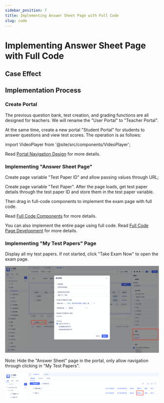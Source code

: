 ```yaml
---
sidebar_position: 7
title: Implementing Answer Sheet Page with Full Code
slug: code
---
```

# Implementing Answer Sheet Page with Full Code

## Case Effect

<VideoPlayer relatePath="/docs/tutorial/code_effect.mp4" />

## Implementation Process

### Create Portal

The previous question bank, test creation, and grading functions are all designed for teachers. We will rename the "User Portal" to "Teacher Portal".

At the same time, create a new portal "Student Portal" for students to answer questions and view test scores. The operation is as follows:

import VideoPlayer from '@site/src/components/VideoPlayer';

<VideoPlayer relatePath="/docs/tutorial/code_create_shell.mp4" />

Read [Portal Navigation Design](../../devguide/shell-and-page/portal-navigation-design) for more details.

### Implementing "Answer Sheet Page"

Create page variable "Test Paper ID" and allow passing values through URL;

Create page variable "Test Paper". After the page loads, get test paper details through the test paper ID and store them in the test paper variable.

<VideoPlayer relatePath="/docs/tutorial/code_page_var.mp4" />

Then drag in full-code components to implement the exam page with full code.

<VideoPlayer relatePath="/docs/tutorial/code_component.mp4" />

Read [Full Code Components](../../devguide/fullcode-ui-components-in-pages/ui-component-interface-specifications) for more details.

You can also implement the entire page using full code. Read [Full Code Page Development](../../devguide/shell-and-page/full-code-page-development) for more details.

### Implementing "My Test Papers" Page

Display all my test papers. If not started, click "Take Exam Now" to open the exam page.

![](../img/code_173517.png)


Note: Hide the "Answer Sheet" page in the portal, only allow navigation through clicking in "My Test Papers".

![](../img/code_091249.png)